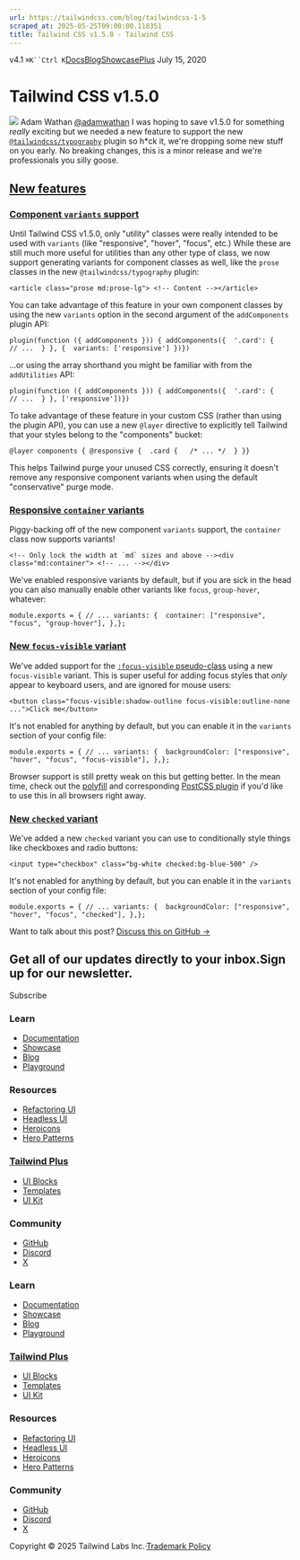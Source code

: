 ```yaml
---
url: https://tailwindcss.com/blog/tailwindcss-1-5
scraped_at: 2025-05-25T09:00:00.118351
title: Tailwind CSS v1.5.0 - Tailwind CSS
---
```


[](https://tailwindcss.com/)v4.1
`⌘K``Ctrl K`[Docs](https://tailwindcss.com/docs)[Blog](https://tailwindcss.com/blog)[Showcase](https://tailwindcss.com/showcase)[Plus](https://tailwindcss.com/plus?ref=top)[](https://github.com/tailwindlabs/tailwindcss)
July 15, 2020
# Tailwind CSS v1.5.0
![](https://tailwindcss.com/_next/image?url=%2F_next%2Fstatic%2Fmedia%2Fadamwathan.f69b0b90.jpg&w=96&q=75)
Adam Wathan
[@adamwathan](https://twitter.com/adamwathan)
I was hoping to save v1.5.0 for something _really_ exciting but we needed a new feature to support the new [`@tailwindcss/typography`](https://github.com/tailwindcss/typography) plugin so h*ck it, we're dropping some new stuff on you early.
No breaking changes, this is a minor release and we're professionals you silly goose.
## [New features](https://tailwindcss.com/blog/tailwindcss-1-5#new-features)
### [Component `variants` support](https://tailwindcss.com/blog/tailwindcss-1-5#component-variants-support)
Until Tailwind CSS v1.5.0, only "utility" classes were really intended to be used with `variants` (like "responsive", "hover", "focus", etc.)
While these are still much more useful for utilities than any other type of class, we now support generating variants for component classes as well, like the `prose` classes in the new `@tailwindcss/typography` plugin:
```
<article class="prose md:prose-lg"> <!-- Content --></article>
```

You can take advantage of this feature in your own component classes by using the new `variants` option in the second argument of the `addComponents` plugin API:
```
plugin(function ({ addComponents })) { addComponents({  '.card': {   // ...  } }, {  variants: ['responsive'] })})
```

...or using the array shorthand you might be familiar with from the `addUtilities` API:
```
plugin(function ({ addComponents })) { addComponents({  '.card': {   // ...  } }, ['responsive'])})
```

To take advantage of these feature in your custom CSS (rather than using the plugin API), you can use a new `@layer` directive to explicitly tell Tailwind that your styles belong to the "components" bucket:
```
@layer components { @responsive {  .card {   /* ... */  } }}
```

This helps Tailwind purge your unused CSS correctly, ensuring it doesn't remove any responsive component variants when using the default "conservative" purge mode.
### [Responsive `container` variants](https://tailwindcss.com/blog/tailwindcss-1-5#responsive-container-variants)
Piggy-backing off of the new component `variants` support, the `container` class now supports variants!
```
<!-- Only lock the width at `md` sizes and above --><div class="md:container"> <!-- ... --></div>
```

We've enabled responsive variants by default, but if you are sick in the head you can also manually enable other variants like `focus`, `group-hover`, whatever:
```
module.exports = { // ... variants: {  container: ["responsive", "focus", "group-hover"], },};
```

### [New `focus-visible` variant](https://tailwindcss.com/blog/tailwindcss-1-5#new-focus-visible-variant)
We've added support for the [`:focus-visible` pseudo-class](https://developer.mozilla.org/en-US/docs/Web/CSS/:focus-visible) using a new `focus-visible` variant.
This is super useful for adding focus styles that _only_ appear to keyboard users, and are ignored for mouse users:
```
<button class="focus-visible:shadow-outline focus-visible:outline-none ...">Click me</button>
```

It's not enabled for anything by default, but you can enable it in the `variants` section of your config file:
```
module.exports = { // ... variants: {  backgroundColor: ["responsive", "hover", "focus", "focus-visible"], },};
```

Browser support is still pretty weak on this but getting better. In the mean time, check out the [polyfill](https://github.com/WICG/focus-visible) and corresponding [PostCSS plugin](https://github.com/csstools/postcss-focus-visible) if you'd like to use this in all browsers right away.
### [New `checked` variant](https://tailwindcss.com/blog/tailwindcss-1-5#new-checked-variant)
We've added a new `checked` variant you can use to conditionally style things like checkboxes and radio buttons:
```
<input type="checkbox" class="bg-white checked:bg-blue-500" />
```

It's not enabled for anything by default, but you can enable it in the `variants` section of your config file:
```
module.exports = { // ... variants: {  backgroundColor: ["responsive", "hover", "focus", "checked"], },};
```

Want to talk about this post? [Discuss this on GitHub →](https://github.com/tailwindcss/tailwindcss/discussions/2033)
## Get all of our updates directly to your inbox.Sign up for our newsletter.
Subscribe
### Learn
  * [Documentation](https://tailwindcss.com/docs)
  * [Showcase](https://tailwindcss.com/showcase)
  * [Blog](https://tailwindcss.com/blog)
  * [Playground](https://play.tailwindcss.com/)


### Resources
  * [Refactoring UI](https://www.refactoringui.com)
  * [Headless UI](https://headlessui.com)
  * [Heroicons](https://heroicons.com)
  * [Hero Patterns](https://heropatterns.com)


### [Tailwind Plus](https://tailwindcss.com/plus?ref=footer)
  * [UI Blocks](https://tailwindcss.com/plus/ui-blocks?ref=footer)
  * [Templates](https://tailwindcss.com/plus/templates?ref=footer)
  * [UI Kit](https://tailwindcss.com/plus/ui-kit?ref=footer)


### Community
  * [GitHub](https://github.com/tailwindlabs/tailwindcss)
  * [Discord](https://tailwindcss.com/discord)
  * [X](https://x.com/tailwindcss)


### Learn
  * [Documentation](https://tailwindcss.com/docs)
  * [Showcase](https://tailwindcss.com/showcase)
  * [Blog](https://tailwindcss.com/blog)
  * [Playground](https://play.tailwindcss.com/)


### [Tailwind Plus](https://tailwindcss.com/plus?ref=footer)
  * [UI Blocks](https://tailwindcss.com/plus/ui-blocks?ref=footer)
  * [Templates](https://tailwindcss.com/plus/templates?ref=footer)
  * [UI Kit](https://tailwindcss.com/plus/ui-kit?ref=footer)


### Resources
  * [Refactoring UI](https://www.refactoringui.com)
  * [Headless UI](https://headlessui.com)
  * [Heroicons](https://heroicons.com)
  * [Hero Patterns](https://heropatterns.com)


### Community
  * [GitHub](https://github.com/tailwindlabs/tailwindcss)
  * [Discord](https://tailwindcss.com/discord)
  * [X](https://x.com/tailwindcss)


Copyright © 2025 Tailwind Labs Inc.·[Trademark Policy](https://tailwindcss.com/brand)

